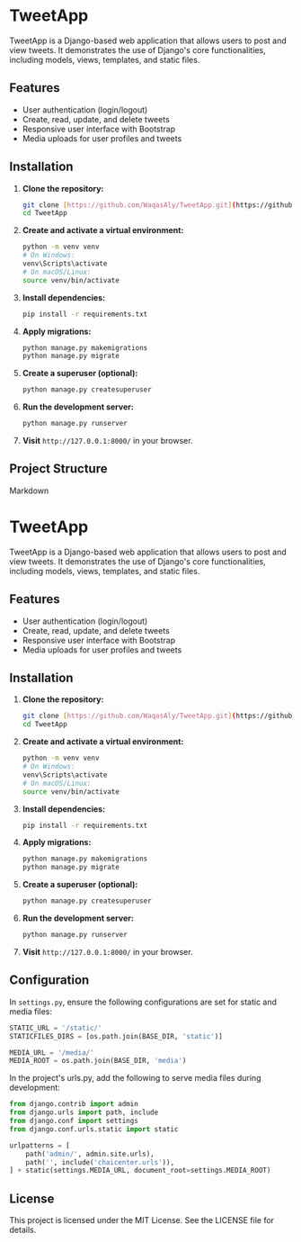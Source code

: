 # TweetApp

TweetApp is a Django-based web application that allows users to post and view tweets. It demonstrates the use of Django's core functionalities, including models, views, templates, and static files.

## Features

- User authentication (login/logout)
- Create, read, update, and delete tweets
- Responsive user interface with Bootstrap
- Media uploads for user profiles and tweets

## Installation

1.  **Clone the repository:**

    ```bash
    git clone [https://github.com/WaqasAly/TweetApp.git](https://github.com/WaqasAly/TweetApp.git)
    cd TweetApp
    ```

2.  **Create and activate a virtual environment:**

    ```bash
    python -m venv venv
    # On Windows:
    venv\Scripts\activate
    # On macOS/Linux:
    source venv/bin/activate
    ```

3.  **Install dependencies:**

    ```bash
    pip install -r requirements.txt
    ```

4.  **Apply migrations:**

    ```bash
    python manage.py makemigrations
    python manage.py migrate
    ```

5.  **Create a superuser (optional):**

    ```bash
    python manage.py createsuperuser
    ```

6.  **Run the development server:**

    ```bash
    python manage.py runserver
    ```

7.  **Visit** `http://127.0.0.1:8000/` in your browser.

## Project Structure
Markdown

# TweetApp

TweetApp is a Django-based web application that allows users to post and view tweets. It demonstrates the use of Django's core functionalities, including models, views, templates, and static files.

## Features

- User authentication (login/logout)
- Create, read, update, and delete tweets
- Responsive user interface with Bootstrap
- Media uploads for user profiles and tweets

## Installation

1.  **Clone the repository:**

    ```bash
    git clone [https://github.com/WaqasAly/TweetApp.git](https://github.com/WaqasAly/TweetApp.git)
    cd TweetApp
    ```

2.  **Create and activate a virtual environment:**

    ```bash
    python -m venv venv
    # On Windows:
    venv\Scripts\activate
    # On macOS/Linux:
    source venv/bin/activate
    ```

3.  **Install dependencies:**

    ```bash
    pip install -r requirements.txt
    ```

4.  **Apply migrations:**

    ```bash
    python manage.py makemigrations
    python manage.py migrate
    ```

5.  **Create a superuser (optional):**

    ```bash
    python manage.py createsuperuser
    ```

6.  **Run the development server:**

    ```bash
    python manage.py runserver
    ```

7.  **Visit** `http://127.0.0.1:8000/` in your browser.


## Configuration

In `settings.py`, ensure the following configurations are set for static and media files:

```python
STATIC_URL = '/static/'
STATICFILES_DIRS = [os.path.join(BASE_DIR, 'static')]

MEDIA_URL = '/media/'
MEDIA_ROOT = os.path.join(BASE_DIR, 'media')
  ```
In the project's urls.py, add the following to serve media files during development:

```python
from django.contrib import admin
from django.urls import path, include
from django.conf import settings
from django.conf.urls.static import static

urlpatterns = [
    path('admin/', admin.site.urls),
    path('', include('chaicenter.urls')),
] + static(settings.MEDIA_URL, document_root=settings.MEDIA_ROOT)
```

## License
This project is licensed under the MIT License. See the LICENSE file for details.
